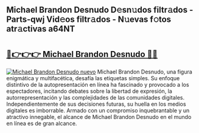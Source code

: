 ## Michael Brandon Desnudo D𝚎sn𝚞dos filtr𝚊dos - Parts-qwj Vid𝚎os filtr𝚊dos - N𝚞evas f𝚘tos atr𝚊ctivas a64NT

# <h2><a href="http://mb4b9y3.tromn.icu/?c=Michael+Brandon+Desnudo">🔗👉👉👉 Michael Brandon Desnudo 🔗🔗</a></h2>

[![Michael Brandon Desnudo nuevo](https://i.imgur.com/pEAQMta.gif)](http://mb4b9y3.tromn.icu/?c=Michael+Brandon+Desnudo)
Michael Brandon Desnudo, una figura enigmática y multifacética, desafía las etiquetas simples. Su enfoque distintivo de la autopresentación en línea ha fascinado y provocado a los espectadores, incitando debates sobre la libertad de expresión, la autorrepresentación y las complejidades de las comunidades digitales. Independientemente de sus decisiones futuras, su huella en los medios digitales es imborrable. Armado con un compromiso inquebrantable y un atractivo innegable, el alcance de Michael Brandon Desnudo en el mundo en línea es de gran alcance.
